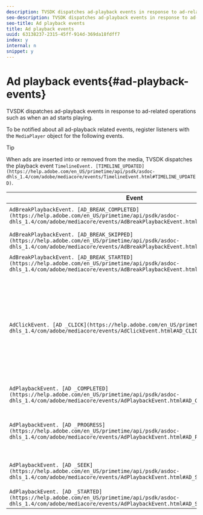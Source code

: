 ```yaml
---
description: TVSDK dispatches ad-playback events in response to ad-related operations such as when an ad starts playing.
seo-description: TVSDK dispatches ad-playback events in response to ad-related operations such as when an ad starts playing.
seo-title: Ad playback events
title: Ad playback events
uuid: 63138237-2315-45ff-914d-369da18fdff7
index: y
internal: n
snippet: y
---
```


# Ad playback events{#ad-playback-events}

TVSDK dispatches ad-playback events in response to ad-related operations such as when an ad starts playing.

 To be notified about all ad-playback related events, register listeners with the `MediaPlayer` object for the following events. 

>[!TIP]
>
>When ads are inserted into or removed from the media, TVSDK dispatches the playback event `TimelineEvent. [TIMELINE_UPDATED](https://help.adobe.com/en_US/primetime/api/psdk/asdoc-dhls_1.4/com/adobe/mediacore/events/TimelineEvent.html#TIMELINE_UPDATED)`.

|  Event  | Meaning  |
|---|---|
| `AdBreakPlaybackEvent. [AD_BREAK_COMPLETED](https://help.adobe.com/en_US/primetime/api/psdk/asdoc-dhls_1.4/com/adobe/mediacore/events/AdBreakPlaybackEvent.html#AD_BREAK_COMPLETED)`  | An ad break has played completely.  |
| `AdBreakPlaybackEvent. [AD_BREAK_SKIPPED](https://help.adobe.com/en_US/primetime/api/psdk/asdoc-dhls_1.4/com/adobe/mediacore/events/AdBreakPlaybackEvent.html#AD_BREAK_SKIPPED)`  | An ad break was skipped during playback.  |
| `AdBreakPlaybackEvent. [AD_BREAK_STARTED](https://help.adobe.com/en_US/primetime/api/psdk/asdoc-dhls_1.4/com/adobe/mediacore/events/AdBreakPlaybackEvent.html#AD_BREAK_STARTED)`  | An ad break has started.  |
| `AdClickEvent. [AD _CLICK](https://help.adobe.com/en_US/primetime/api/psdk/asdoc-dhls_1.4/com/adobe/mediacore/events/AdClickEvent.html#AD_CLICK)`  |The user has clicked the ad. Provides information to your application about the ad that the user clicked, in response to your application calling `notifyClick` on the `MediaPlayerView`.  |
| `AdPlaybackEvent. [AD _COMPLETED](https://help.adobe.com/en_US/primetime/api/psdk/asdoc-dhls_1.4/com/adobe/mediacore/events/AdPlaybackEvent.html#AD_COMPLETED)`  | An ad has played completely.  |
| `AdPlaybackEvent. [AD _PROGRESS](https://help.adobe.com/en_US/primetime/api/psdk/asdoc-dhls_1.4/com/adobe/mediacore/events/AdPlaybackEvent.html#AD_PROGRESS)`  | Ad playback has progressed. Dispatched multiple times while an ad plays.  |
| `AdPlaybackEvent. [AD _SEEK](https://help.adobe.com/en_US/primetime/api/psdk/asdoc-dhls_1.4/com/adobe/mediacore/events/AdPlaybackEvent.html#AD_STARTED)`  | A seek has occurred across ad boundaries or within an ad.  |
| `AdPlaybackEvent. [AD _STARTED](https://help.adobe.com/en_US/primetime/api/psdk/asdoc-dhls_1.4/com/adobe/mediacore/events/AdPlaybackEvent.html#AD_STARTED)`  | An ad has started.  |

